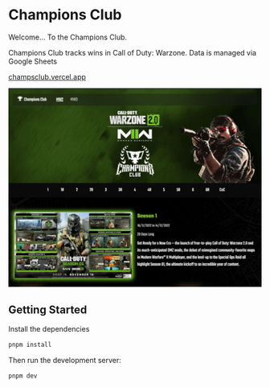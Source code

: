 # Champions Club

Welcome... To the Champions Club.

Champions Club tracks wins in Call of Duty: Warzone. Data is managed via Google Sheets

[champsclub.vercel.app](https://champsclub.vercel.app/)

![Champions Club](./preview.png)

## Getting Started

Install the dependencies

```bash
pnpm install
```

Then run the development server:

```bash
pnpm dev
```

